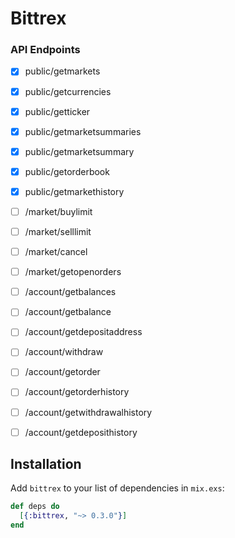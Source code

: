 # Bittrex

### API Endpoints
- [x] public/getmarkets
- [x] public/getcurrencies
- [x] public/getticker
- [x] public/getmarketsummaries
- [x] public/getmarketsummary
- [x] public/getorderbook
- [x] public/getmarkethistory
- [ ] /market/buylimit
- [ ] /market/selllimit
- [ ] /market/cancel
- [ ] /market/getopenorders
- [ ] /account/getbalances
- [ ] /account/getbalance
- [ ] /account/getdepositaddress
- [ ] /account/withdraw
- [ ] /account/getorder
- [ ] /account/getorderhistory
- [ ] /account/getwithdrawalhistory
- [ ] /account/getdeposithistory



## Installation

Add `bittrex` to your list of dependencies in `mix.exs`:

```elixir
def deps do
  [{:bittrex, "~> 0.3.0"}]
end
```

